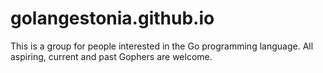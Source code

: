 # golangestonia.github.io
 This is a group for people interested in the Go programming language. All aspiring, current and past Gophers are welcome.
